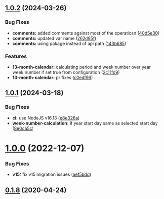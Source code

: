 ## [1.0.2](https://github.com/IOMechs/angular-year-calendar/compare/v1.0.1...v1.0.2) (2024-03-26)


### Bug Fixes

* **comments:** added comments against most of the operatiosn ([40d5e30](https://github.com/IOMechs/angular-year-calendar/commit/40d5e307f9824dd12420686ced9b9911543005d1))
* **comments:** updated var name ([262d85f](https://github.com/IOMechs/angular-year-calendar/commit/262d85f87da1585b268617c7ff22f93482543707))
* **comments:** using pakage instead of api path ([143b685](https://github.com/IOMechs/angular-year-calendar/commit/143b6853715ab6612f789215c489a5b61dfaa13a))


### Features

* **13-month-calendar:** calculating period and week number over year week number if set true from configuration ([2c11fd9](https://github.com/IOMechs/angular-year-calendar/commit/2c11fd9775c623196c4d1bd50ef3c5c1f394a881))
* **13-month-calendar:** pr fixes ([c0edf96](https://github.com/IOMechs/angular-year-calendar/commit/c0edf96e7326a549b801f833af01a26a9d1f4717))



## [1.0.1](https://github.com/IOMechs/angular-year-calendar/compare/v1.0.0...v1.0.1) (2024-03-18)


### Bug Fixes

* **ci:** use NodeJS v16.13 ([e8e326a](https://github.com/IOMechs/angular-year-calendar/commit/e8e326a04b6637dbd284ac3174c8ead9c124cd09))
* **week-number-calculation:** if year start day same as selected start day ([8e0ca5c](https://github.com/IOMechs/angular-year-calendar/commit/8e0ca5c2edc9abf8a500d487e4e877681a55001b))



# [1.0.0](https://github.com/IOMechs/angular-year-calendar/compare/0.1.8...1.0.0) (2022-12-07)


### Bug Fixes

* **v15:** fix v15 migration issues ([aef5bdd](https://github.com/IOMechs/angular-year-calendar/commit/aef5bdd2effb5b8e7bded5315f4860c4f077b106))



## [0.1.8](https://github.com/IOMechs/angular-year-calendar/compare/0.1.7...0.1.8) (2020-04-24)

